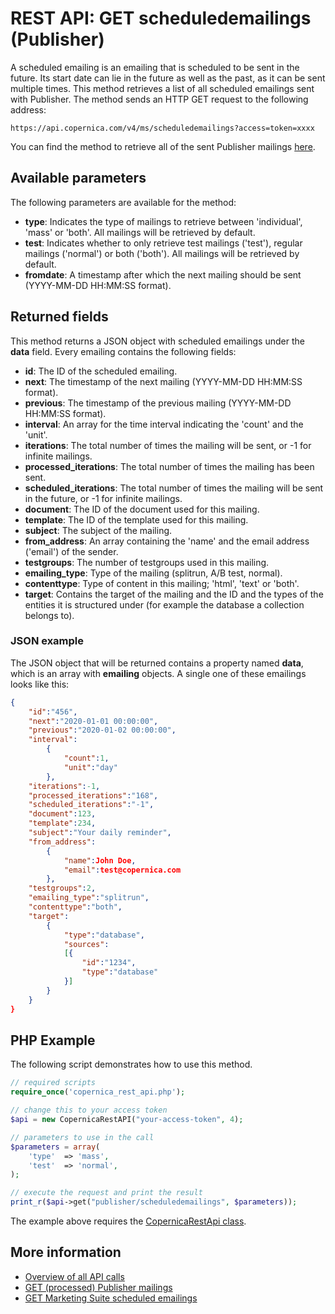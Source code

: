 # REST API: GET scheduledemailings (Publisher)

A scheduled emailing is an emailing that is scheduled to be sent in the 
future. Its start date can lie in the future as well as the past, as it 
can be sent multiple times. This method retrieves a list of all scheduled 
emailings sent with Publisher. The method sends an HTTP GET request to 
the following address:

`https://api.copernica.com/v4/ms/scheduledemailings?access=token=xxxx`

You can find the method to retrieve all of the sent Publisher mailings [here](./rest-get-publisher-emailings).

## Available parameters

The following parameters are available for the method:

* **type**: Indicates the type of mailings to retrieve between 'individual',
'mass' or 'both'. All mailings will be retrieved by default.
* **test**: Indicates whether to only retrieve test mailings ('test'), regular 
mailings ('normal') or both ('both'). All mailings will be retrieved by 
default.
* **fromdate**: A timestamp after which the next mailing should be sent (YYYY-MM-DD HH:MM:SS format).

## Returned fields

This method returns a JSON object with scheduled emailings under the **data**
field. Every emailing contains the following fields:

* **id**:                   The ID of the scheduled emailing.
* **next**:                 The timestamp of the next mailing (YYYY-MM-DD HH:MM:SS format).
* **previous**:             The timestamp of the previous mailing (YYYY-MM-DD HH:MM:SS format).
* **interval**:             An array for the time interval indicating the 'count' and the 'unit'.
* **iterations**:           The total number of times the mailing will be sent, or -1 for infinite mailings.
* **processed_iterations**: The total number of times the mailing has been sent.
* **scheduled_iterations**: The total number of times the mailing will be sent in the future, or -1 for infinite mailings.
* **document**:             The ID of the document used for this mailing.
* **template**:             The ID of the template used for this mailing.
* **subject**:              The subject of the mailing.
* **from_address**:         An array containing the 'name' and the email address ('email') of the sender.
* **testgroups**:           The number of testgroups used in this mailing.
* **emailing_type**:        Type of the mailing (splitrun, A/B test, normal).
* **contenttype**:          Type of content in this mailing; 'html', 'text' or 'both'.
* **target**:               Contains the target of the mailing and the ID and the types 
                            of the entities it is structured under (for example the database 
                            a collection belongs to).

### JSON example

The JSON object that will be returned contains a property named **data**, 
which is an array with **emailing** objects. A single one of these emailings 
looks like this:

```json
{
    "id":"456",
    "next":"2020-01-01 00:00:00",
    "previous":"2020-01-02 00:00:00",
    "interval":
        {
            "count":1,
            "unit":"day"
        },
    "iterations":-1,
    "processed_iterations":"168",
    "scheduled_iterations":"-1",
    "document":123,
    "template":234,
    "subject":"Your daily reminder",
    "from_address":
        {
            "name":John Doe,
            "email":test@copernica.com
        },
    "testgroups":2,
    "emailing_type":"splitrun",
    "contenttype":"both",
    "target":
        {
            "type":"database",
            "sources":
            [{
                "id":"1234",
                "type":"database"
            }]
        }
    }
}

```

## PHP Example

The following script demonstrates how to use this method.

```php
// required scripts
require_once('copernica_rest_api.php');

// change this to your access token
$api = new CopernicaRestAPI("your-access-token", 4);

// parameters to use in the call
$parameters = array(
    'type'  => 'mass',
    'test'  => 'normal',
);

// execute the request and print the result
print_r($api->get("publisher/scheduledemailings", $parameters));
```

The example above requires the [CopernicaRestApi class](./rest-php).

## More information

* [Overview of all API calls](./rest-api)
* [GET (processed) Publisher mailings](./rest-get-emailings)
* [GET Marketing Suite scheduled emailings](./rest-get-ms-scheduledemailings)
